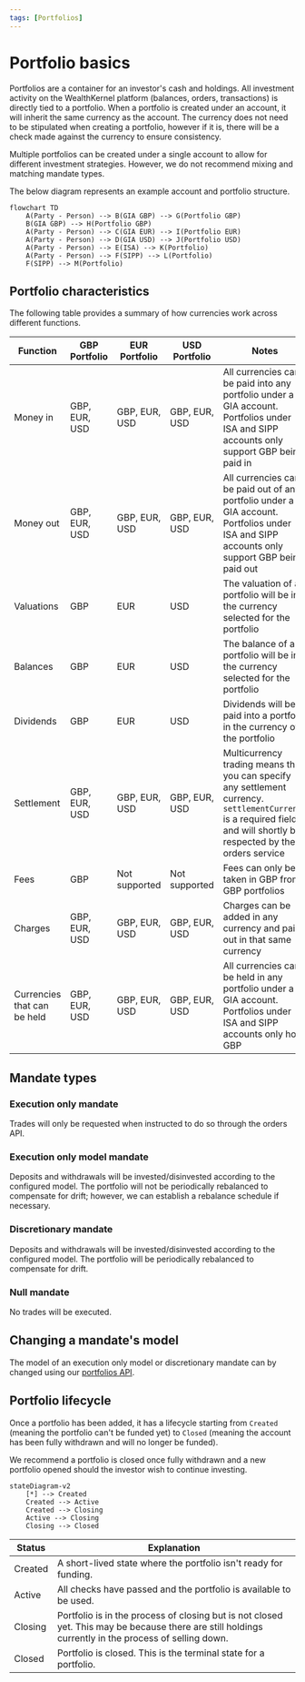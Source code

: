 ```yaml
---
tags: [Portfolios]
---
```


# Portfolio basics

Portfolios are a container for an investor's cash and holdings. All investment activity on the WealthKernel platform (balances, orders, transactions) is directly tied to a portfolio. When a portfolio is created under an account, it will inherit the same currency as the account. The currency does not need to be stipulated when creating a portfolio, however if it is, there will be a check made against the currency to ensure consistency. 

Multiple portfolios can be created under a single account to allow for different investment strategies. However, we do not recommend mixing and matching mandate types.

The below diagram represents an example account and portfolio structure. 


```mermaid
flowchart TD
    A(Party - Person) --> B(GIA GBP) --> G(Portfolio GBP)
    B(GIA GBP) --> H(Portfolio GBP)
    A(Party - Person) --> C(GIA EUR) --> I(Portfolio EUR)
    A(Party - Person) --> D(GIA USD) --> J(Portfolio USD)
    A(Party - Person) --> E(ISA) --> K(Portfolio)
    A(Party - Person) --> F(SIPP) --> L(Portfolio)
    F(SIPP) --> M(Portfolio)
```
## Portfolio characteristics

The following table provides a summary of how currencies work across different functions. 

| Function | GBP Portfolio | EUR Portfolio | USD Portfolio | Notes |
|---|---|---|---|-------------|
| Money in | GBP, EUR, USD | GBP, EUR, USD | GBP, EUR, USD |All currencies can be paid into any portfolio under a GIA account. Portfolios under ISA and SIPP accounts only support GBP being paid in|
| Money out | GBP, EUR, USD | GBP, EUR, USD | GBP, EUR, USD |All currencies can be paid out of any portfolio under a GIA account. Portfolios under ISA and SIPP accounts only support GBP being paid out|
| Valuations | GBP | EUR | USD |The valuation of a portfolio will be in the currency selected for the portfolio|
| Balances | GBP | EUR | USD |The balance of a portfolio will be in the currency selected for the portfolio|
| Dividends | GBP | EUR | USD |Dividends will be paid into a portfolio in the currency of the portfolio|
| Settlement| GBP, EUR, USD | GBP, EUR, USD | GBP, EUR, USD |Multicurrency trading means that you can specify any settlement currency.  `settlementCurrency` is a required field and will shortly be respected by the orders service|
| Fees | GBP | Not supported  |Not supported |Fees can only be taken in GBP from GBP portfolios|
| Charges | GBP, EUR, USD | GBP, EUR, USD | GBP, EUR, USD |Charges can be added in any currency and paid out in that same currency|
| Currencies that can be held | GBP, EUR, USD | GBP, EUR, USD | GBP, EUR, USD |All currencies can be held in any portfolio under a GIA account. Portfolios under ISA and SIPP accounts only hold GBP|

## Mandate types

### Execution only mandate

Trades will only be requested when instructed to do so through the orders API.

### Execution only model mandate

Deposits and withdrawals will be invested/disinvested according to the configured model. The portfolio will not be periodically rebalanced to compensate for drift; however, we can establish a rebalance schedule if necessary.

### Discretionary mandate

Deposits and withdrawals will be invested/disinvested according to the configured model. The portfolio will be periodically rebalanced to compensate for drift.

### Null mandate

No trades will be executed.

## Changing a mandate's model

The model of an execution only model or discretionary mandate can by changed using our [portfolios API](https://wealthkernel.stoplight.io/docs/api/bf12b86730c62-change-a-portfolio-s-mandate-or-model).

## Portfolio lifecycle

Once a portfolio has been added, it has a lifecycle starting from `Created` (meaning the portfolio can't be funded yet) to `Closed` (meaning the account has been fully withdrawn and will no longer be funded).

We recommend a portfolio is closed once fully withdrawn and a new portfolio opened should the investor wish to continue investing.

```mermaid
stateDiagram-v2
    [*] --> Created
    Created --> Active
    Created --> Closing
    Active --> Closing
    Closing --> Closed
```

| Status | Explanation |
|---|---|
| Created | A short-lived state where the portfolio isn't ready for funding. |
| Active | All checks have passed and the portfolio is available to be used. |
| Closing | Portfolio is in the process of closing but is not closed yet. This may be because there are still holdings currently in the process of selling down. |
| Closed | Portfolio is closed. This is the terminal state for a portfolio. |

